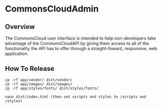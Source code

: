 # CommonsCloudAdmin

## Overview

The CommonsCloud user interface is intended to help non-developers take advantage of the CommonsCloudAPI by giving them access to all of the functionality the API has to offer through a straight-foward, responsive, web application.


## How To Release

    cp -rf app/vendor/ dist/vendor/
    cp -rf app/images/ dist/images/
    cp -rf app/styles/fonts/ dist/styles/fonts/

    nano dist/index.html (then set scripts and styles to /scripts and /styles)
